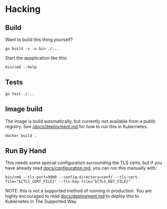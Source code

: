 # Hacking

## Build

Want to build this thing yourself?

```shell
go build -v -o bin ./...
```

Start the appplication like this:

```shell
bin/cmd --help
```

## Tests

```shell
go test ./...
```

## Image build

The image is build automatically, but currently not available from a public registry.
See [/docs/deployment.md](/docs/deployment.md) for how to run this in Kubernetes.

```shell
docker build .
```

## Run By Hand

This needs some special configuration surrounding the TLS certs, but if you have already read [docs/configuration.md](./docs/configuration.md), you can run this manually with:

```shell
bin/cmd --tls-port=9000 --config-directory=conf/ --tls-cert-file="${TLS_CERT_FILE}" --tls-key-file="${TLS_KEY_FILE}"
```

NOTE: this is not a supported method of running in production. You are highly encouraged to read [docs/deployment.md](./docs/deployment.md) to deploy this to Kubernetes in The Supported Way.
